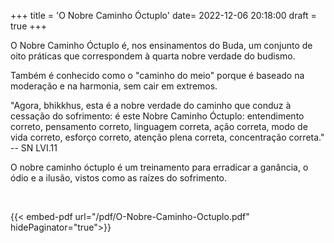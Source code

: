+++
title = 'O Nobre Caminho Óctuplo'
date= 2022-12-06 20:18:00
draft = true
+++

O Nobre Caminho Óctuplo é, nos ensinamentos do Buda, um conjunto de oito práticas que correspondem à quarta nobre verdade do budismo. 

Também é conhecido como o "caminho do meio" porque é baseado na moderação e na harmonia, sem cair em extremos.

"Agora, bhikkhus, esta é a nobre verdade do caminho que conduz à cessação do sofrimento: é este Nobre Caminho Óctuplo: entendimento correto, pensamento correto, linguagem correta, ação correta, modo de vida correto, esforço correto, atenção plena correta, concentração correta."
-- SN LVI.11

O nobre caminho óctuplo é um treinamento para erradicar a ganância, o ódio e a ilusão, vistos como as raízes do sofrimento.

<br/>

{{< embed-pdf url="/pdf/O-Nobre-Caminho-Octuplo.pdf" hidePaginator="true">}}
